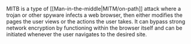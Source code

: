 MITB is a type of [[Man-in-the-middle|MITM/on-path]] attack where a trojan or other spyware infects a web browser, then either modifies the pages the user views or the actions the user takes. It can bypass strong network encryption by functioning within the browser itself and can be initiated whenever the user navigates to the desired site.